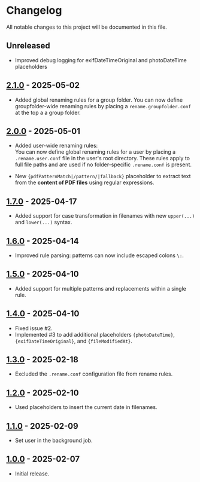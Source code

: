 # Changelog

All notable changes to this project will be documented in this file.

## Unreleased
- Improved debug logging for exifDateTimeOriginal and photoDateTime placeholders

## [2.1.0] - 2025-05-02
- Added global renaming rules for a group folder. You can now define groupfolder-wide renaming rules by placing a `rename.groupfolder.conf` at the top a a group folder.

## [2.0.0] - 2025-05-01
- Added user-wide renaming rules:   
You can now define global renaming rules for a user by placing a `.rename.user.conf` file in the user's root directory. These rules apply to full file paths and are used if no folder-specific `.rename.conf` is present.

- New `{pdfPatternMatch|/pattern/|fallback}` placeholder to extract text from the **content of PDF files** using regular expressions.

## [1.7.0] - 2025-04-17
- Added support for case transformation in filenames with new `upper(...)` and `lower(...)` syntax.

## [1.6.0] - 2025-04-14
- Improved rule parsing: patterns can now include escaped colons `\:`.

## [1.5.0] - 2025-04-10
- Added support for multiple patterns and replacements within a single rule.

## [1.4.0] - 2025-04-10
- Fixed issue #2.
- Implemented #3 to add additional placeholders `{photoDateTime}`, `{exifDateTimeOriginal}`, and `{fileModifiedAt}`.

## [1.3.0] - 2025-02-18
- Excluded the `.rename.conf` configuration file from rename rules.

## [1.2.0] - 2025-02-10
- Used placeholders to insert the current date in filenames.

## [1.1.0] - 2025-02-09
- Set user in the background job.

## [1.0.0] - 2025-02-07
- Initial release.

[2.1.0]: https://github.com/powerflo/files_autorename/releases/tag/v2.1.0
[2.0.0]: https://github.com/powerflo/files_autorename/releases/tag/v2.0.0
[1.7.0]: https://github.com/powerflo/files_autorename/releases/tag/v1.7.0
[1.6.0]: https://github.com/powerflo/files_autorename/releases/tag/v1.6.0
[1.5.0]: https://github.com/powerflo/files_autorename/releases/tag/v1.5.0
[1.4.0]: https://github.com/powerflo/files_autorename/releases/tag/v1.4.0
[1.3.0]: https://github.com/powerflo/files_autorename/releases/tag/v1.3.0
[1.2.0]: https://github.com/powerflo/files_autorename/releases/tag/v1.2.0
[1.1.0]: https://github.com/powerflo/files_autorename/releases/tag/v1.1.0
[1.0.0]: https://github.com/powerflo/files_autorename/releases/tag/v1.0.0